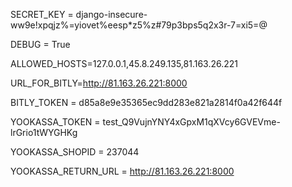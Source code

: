 SECRET_KEY = django-insecure-ww9e!xpqjz%=yiovet%eesp*z5%z#79p3bps5q2x3r-7=xi5=@

DEBUG = True

ALLOWED_HOSTS=127.0.0.1,45.8.249.135,81.163.26.221

URL_FOR_BITLY=http://81.163.26.221:8000

BITLY_TOKEN = d85a8e9e35365ec9dd283e821a2814f0a42f644f

YOOKASSA_TOKEN = test_Q9VujnYNY4xGpxM1qXVcy6GVEVme-lrGrio1tWYGHKg

YOOKASSA_SHOPID = 237044

YOOKASSA_RETURN_URL = http://81.163.26.221:8000
